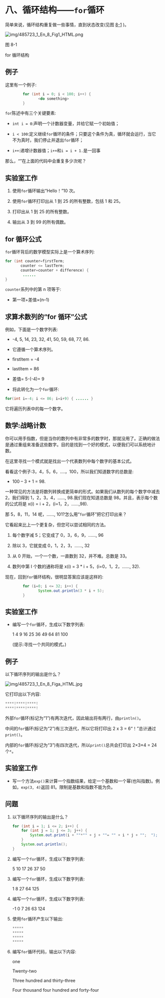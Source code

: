 # 八、循环结构——`for`循环

简单来说，循环结构重复做一些事情，直到状态改变(见图 [8-1](#Fig1) )。

![img/485723_1_En_8_Fig1_HTML.png](img/485723_1_En_8_Fig1_HTML.png)

图 8-1

for 循环结构

## 例子

这里有一个例子:

```java
        for (int i = 0; i < 100; i++) {
               <do something>
        }

```

`for`陈述中有三个关键要素:

*   `int i = 0`:声明一个计数器变量，并给它赋一个初始值；

*   `i < 100`:定义继续`for`循环的条件；只要这个条件为真，循环就会运行，当它不为真时，我们停止并退出`for`循环；

*   `i++`:递增计数器值；`i++`和`i = i + 1.`是一回事

那么，“<do something="">”在上面的代码中会重复多少次呢？</do>

## 实验室工作

1.  使用`for`循环输出“Hello！”10 次。

2.  使用`for`循环打印出从 1 到 25 的所有整数，包括 1 和 25。

3.  打印出从 1 到 25 的所有整数。

4.  输出从 3 到 99 的所有偶数。

## for 循环公式

`for`循环背后的数学模型实际上是一个算术序列:

```java
for (int counter=firstTerm;
       counter <= lastTerm;
       counter=counter + difference) {
        ......
}

```

`counter`系列中的第 n 项等于:

*   第一项+差值×(n–1)

## 求算术数列的“for 循环”公式

例如，下面是一个数字列表:

*   -4, 5, 14, 23, 32, 41, 50, 59, 68, 77, 86.

*   它遵循一个算术序列。

*   firstItem = -4

*   lastItem = 86

*   差值= 5-(-4)= 9

*   将此转化为一个`for`循环:

```java
for(int i=-4; i <= 86; i=i+9) { ...... }

```

它将遍历列表中的每一个数字。

## 数学:战略计数

你可以用手指数，但是当你的数列中有非常多的数字时，那就没用了。正确的做法是通过重组来准备这些数字。目的是找到一个好的模式，以便我们可以系统地计数。

在这里寻找一个模式就是找出一个代表数列中每个数字的基本公式。

看看这个例子:3，4，5，6，....，100，所以我们知道数字的总数是:

*   100 – 3 + 1 = 98.

一种常见的方法是将数列转换成更简单的形式。如果我们从数列的每个数字中减去 2，我们得到 1，2，3，4，......, 98.我们现在知道总数是 98。并且，表示每个数的公式将是 x(i) = i + 2，(i=1，2，......,98).

那 5，8，11，14 呢，......, 101?怎么用“`for`循环”把它打印出来？

它看起来比上一个更复杂，但您可以尝试相同的方法。

1.  每个数字减 5；它变成了 0，3，6，9，......, 96

2.  除以 3，它就变成 0，1，2，3，......, 32

3.  从 0 开始，一个一个数，一直数到 32，并不难。总数是 33。

4.  数列中第 I 个数的通称将是 x(i) = 3 * i + 5，(i=0，1，2，......, 32).

现在，回到`for`循环结构，很明显答案应该是这样的:

```java
        for (i=0; i <= 32; i++) {
               System.out.println(3 * i + 5);
        }

```

## 实验室工作

*   编写一个`for`循环，生成以下数字列表:

    1 4 9 16 25 36 49 64 81 100

    (提示:寻找一个共同的模式。)

## 例子

以下循环序列的输出是什么？

![img/485723_1_En_8_Figa_HTML.jpg](img/485723_1_En_8_Figa_HTML.jpg)

它打印出以下内容:

```java
****!****!****!
****!****!****!

```

外部`for`循环(标记为“1”)有两次迭代，因此输出将有两行，由`println()`。

中间的`for`循环(标记为“2”)有三次迭代，所以它将打印出 2 x 3 = 6“！”总计通过`print()`。

内部的`for`循环(标记为“3”)有四次迭代，所以`print()`总共会打印出 2×3×4 = 24 个`*`。

## 实验室工作

*   写一个方法`exp()`来计算一个指数结果，给定一个基数和一个幂(也叫指数)。例如，`exp(3, 4)`返回 81。限制是基数和指数不能为负。

## 问题

1.  以下循环序列的输出是什么？

    ```java
    for (int i = 1; i <= 2; i++) {
        for (int j = 1; j <= 3; j++) {
            System.out.print(i + ""*"" + j + ""= "" + i * j + "";  ");
        }
        System.out.println();
    }

    ```

2.  编写一个`for`循环，生成以下数字列表:

    5 10 17 26 37 50

3.  编写一个`for`循环，生成以下数字列表:

    1 8 27 64 125

4.  编写一个`for`循环，生成以下数字列表:

    -1 0 7 26 63 124

5.  使用`for`循环产生以下输出:

    ```java
    *****
    *****
    *****
    *****

    ```

6.  编写`for`循环代码，输出以下内容:

    one

    Twenty-two

    Three hundred and thirty-three

    Four thousand four hundred and forty-four